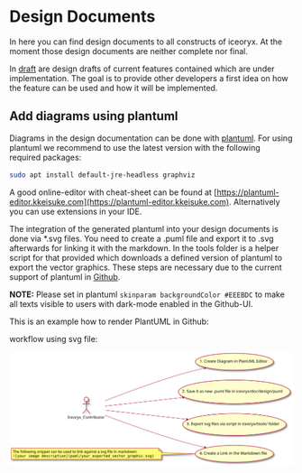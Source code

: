 # Design Documents

In here you can find design documents to all constructs of iceoryx. At the
moment those design documents are neither complete nor final.

In [draft](./draft/) are design drafts of current features contained which are under
implementation. The goal is to provide other developers a first idea on how
the feature can be used and how it will be implemented.

## Add diagrams using plantuml

Diagrams in the design documentation can be done with [plantuml](https://plantuml.com/).
For using plantuml we recommend to use the latest version with the following required packages:

```bash
sudo apt install default-jre-headless graphviz
```

A good online-editor with cheat-sheet can be found at [https://plantuml-editor.kkeisuke.com](https://plantuml-editor.kkeisuke.com).
Alternatively you can use extensions in your IDE.

The integration of the generated plantuml into your design documents is done via *.svg files.
You need to create a .puml file and export it to .svg afterwards for linking it with the markdown. In the tools folder is a helper script for that provided which downloads a defined version of plantuml to export the vector graphics.
These steps are necessary due to the current support of plantuml in [Github](https://github.community/t/support-uml-diagrams-in-markdown-with-plantuml-syntax/626).

**NOTE:** Please set in plantuml `skinparam backgroundColor #EEEBDC` to make all texts visible to users with dark-mode enabled in the Github-UI.

This is an example how to render PlantUML in Github:

workflow using svg file:

![plantuml github workflow](diagrams/puml_github_workflow.svg)
